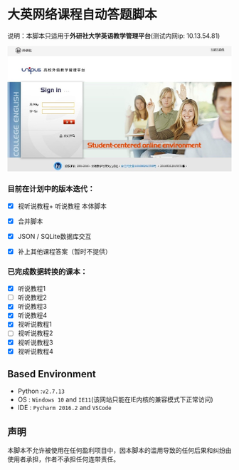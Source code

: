 # 大英网络课程自动答题脚本
说明：本脚本只适用于**外研社大学英语教学管理平台**(测试内网ip: 10.13.54.81)

![外研社大学英语教学管理平台](Resources/外研社大学英语教学管理平台.jpg)

### 目前在计划中的版本迭代：

- [x] 视听说教程+ 听说教程 本体脚本
- [x] 合并脚本
- [x] JSON / SQLite数据库交互
- [x] 补上其他课程答案（暂时不提供）


### 已完成数据转换的课本：

- [x] 听说教程1
- [ ] 听说教程2
- [x] 听说教程3
- [x] 听说教程4
- [x] 视听说教程1
- [ ] 视听说教程2
- [x] 视听说教程3
- [x] 视听说教程4

## Based Environment

- Python :`v2.7.13`
- OS : `Windows 10` and `IE11`(该网站只能在IE内核的兼容模式下正常访问)
- IDE : `Pycharm 2016.2` and `VSCode`


## **声明**

本脚本不允许被使用在任何盈利项目中，因本脚本的滥用导致的任何后果和纠纷由使用者承担，作者不承担任何连带责任。
